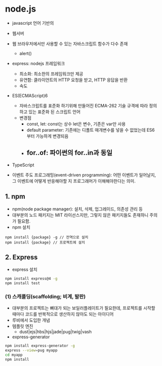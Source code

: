 # node.js

- javascript 언어 기반의
- 웹서버
- 웹 브라우저에서만 사용할 수 있는 자바스크립트 함수가 다수 존재
    - alert()
- express: nodejs 프레임워크
    - 최소화: 최소한의 프레임워크만 제공
    - 유연함: 클라이언트의 HTTP 요청을 받고, HTTP 응답을 반환
    - 속도
- ES(ECMAScript)6
    - 자바스크립트를 표준화 하기위해 만들어진 ECMA-262 기술 규격에 따라 정의하고 있는 표준화 된 스크립트 언어
    - 변경점
        - const, let: const는 상수 let은 변수, 기존은 var만 사용
        - default parameter: 기존에는 디폴트 매개변수를 넣을 수 없었는데 ES6부터 가능하게 변경되음
        - for..of: 파이썬의 for..in과 동일
            - 

- TypeScript
- 이벤트 주도 프로그래밍(event-driven programming): 어떤 이벤트가 일어날지, 그 이벤트에 어떻게 반응해야할 지 프로그래머가 이해해야한다는 의미.

## 1. npm
- npm(node package manager): 설치, 삭제, 업그레이드, 의존성 관리 등
- 대부분의 노드 패키지는 MIT 라이선스지만, 그렇지 않은 패키지들도 존재하니 주의가 필요함.
- npm 설치
```
npm install {package} -g // 전역으로 설치
npm install {package} // 프로젝트에 설치
```

## 2. Express
- express 설치
```bash
npm install express@4 -g
npm install test
```
### (1) 스캐폴딩(scaffolding; 비계, 발판)
- 대부분의 프로젝트는 뼈대가 되는 보일러플레이트가 필요한데, 프로젝트를 시작할 때마다 코드를 반복적으로 생산하지 않아도 되는 아이디어
- 루비에서 도입한 개념
- 템플릿 엔진
    - dust|ejs|hbs|hjs|jade|pug|twig|vash
- express-generator
```bash
npm install express-generator -g
express --view=pug myapp
cd myapp
npm install
```
